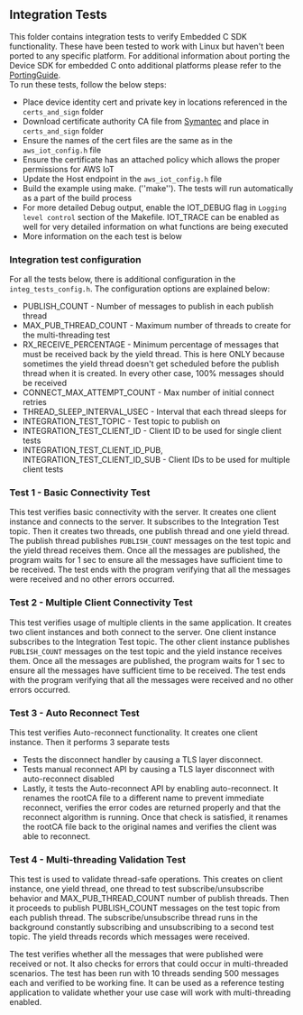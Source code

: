 ## Integration Tests
This folder contains integration tests to verify Embedded C SDK functionality. These have been tested to work with Linux but haven't been ported to any specific platform. For additional information about porting the Device SDK for embedded C onto additional platforms please refer to the [PortingGuide](https://github.com/aws/aws-iot-device-sdk-embedded-c/blob/master/PortingGuide.md/).  
To run these tests, follow the below steps:

 * Place device identity cert and private key in locations referenced in the `certs_and_sign` folder
 * Download certificate authority CA file from [Symantec](https://www.symantec.com/content/en/us/enterprise/verisign/roots/VeriSign-Class%203-Public-Primary-Certification-Authority-G5.pem) and place in `certs_and_sign` folder
 * Ensure the names of the cert files are the same as in the `aws_iot_config.h` file
 * Ensure the certificate has an attached policy which allows the proper permissions for AWS IoT
 * Update the Host endpoint in the `aws_iot_config.h` file
 * Build the example using make.  (''make''). The tests will run automatically as a part of the build process
 * For more detailed Debug output, enable the IOT_DEBUG flag in `Logging level control` section of the Makefile. IOT_TRACE can be enabled as well for very detailed information on what functions are being executed
 * More information on the each test is below
 
### Integration test configuration
For all the tests below, there is additional configuration in the `integ_tests_config.h`. The configuration options are explained below:

 * PUBLISH_COUNT - Number of messages to publish in each publish thread
 * MAX_PUB_THREAD_COUNT - Maximum number of threads to create for the multi-threading test
 * RX_RECEIVE_PERCENTAGE - Minimum percentage of messages that must be received back by the yield thread. This is here ONLY because sometimes the yield thread doesn't get scheduled before the publish thread when it is created. In every other case, 100% messages should be received
 * CONNECT_MAX_ATTEMPT_COUNT - Max number of initial connect retries
 * THREAD_SLEEP_INTERVAL_USEC - Interval that each thread sleeps for
 * INTEGRATION_TEST_TOPIC - Test topic to publish on
 * INTEGRATION_TEST_CLIENT_ID - Client ID to be used for single client tests
 * INTEGRATION_TEST_CLIENT_ID_PUB, INTEGRATION_TEST_CLIENT_ID_SUB - Client IDs to be used for multiple client tests
    
### Test 1 - Basic Connectivity Test
This test verifies basic connectivity with the server. It creates one client instance and connects to the server. It subscribes to the Integration Test topic. Then it creates two threads, one publish thread and one yield thread. The publish thread publishes `PUBLISH_COUNT` messages on the test topic and the yield thread receives them. Once all the messages are published, the program waits for 1 sec to ensure all the messages have sufficient time to be received.
The test ends with the program verifying that all the messages were received and no other errors occurred. 

### Test 2 - Multiple Client Connectivity Test
This test verifies usage of multiple clients in the same application. It creates two client instances and both connect to the server. One client instance subscribes to the Integration Test topic. The other client instance publishes `PUBLISH_COUNT` messages on the test topic and the yield instance receives them. Once all the messages are published, the program waits for 1 sec to ensure all the messages have sufficient time to be received.
The test ends with the program verifying that all the messages were received and no other errors occurred.

### Test 3 - Auto Reconnect Test
This test verifies Auto-reconnect functionality. It creates one client instance. Then it performs 3 separate tests

 * Tests the disconnect handler by causing a TLS layer disconnect.
 * Tests manual reconnect API by causing a TLS layer disconnect with auto-reconnect disabled
 * Lastly, it tests the Auto-reconnect API by enabling auto-reconnect. It renames the rootCA file to a different name to prevent immediate reconnect, verifies the error codes are returned properly and that the reconnect algorithm is running. Once that check is satisfied, it renames the rootCA file back to the original names and verifies the client was able to reconnect. 

### Test 4 - Multi-threading Validation Test
This test is used to validate thread-safe operations. This creates on client instance, one yield thread, one thread to test subscribe/unsubscribe behavior and MAX_PUB_THREAD_COUNT number of publish threads. Then it proceeds to publish PUBLISH_COUNT messages on the test topic from each publish thread. The subscribe/unsubscribe thread runs in the background constantly subscribing and unsubscribing to a second test topic. The yield threads records which messages were received.

The test verifies whether all the messages that were published were received or not. It also checks for errors that could occur in multi-threaded scenarios. The test has been run with 10 threads sending 500 messages each and verified to be working fine. It can be used as a reference testing application to validate whether your use case will work with multi-threading enabled.
